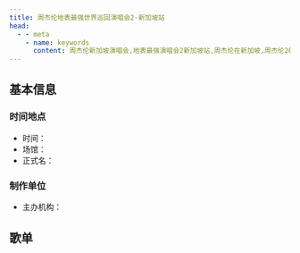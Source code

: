```yaml
---
title: 周杰伦地表最强世界巡回演唱会2-新加坡站
head:
  - - meta
    - name: keywords
      content: 周杰伦新加坡演唱会,地表最强演唱会2新加坡站,周杰伦在新加坡,周杰伦2018新加坡演唱会
---
```

## 基本信息

### 时间地点
- 时间：
- 场馆：
- 正式名：

### 制作单位
- 主办机构：

## 歌单